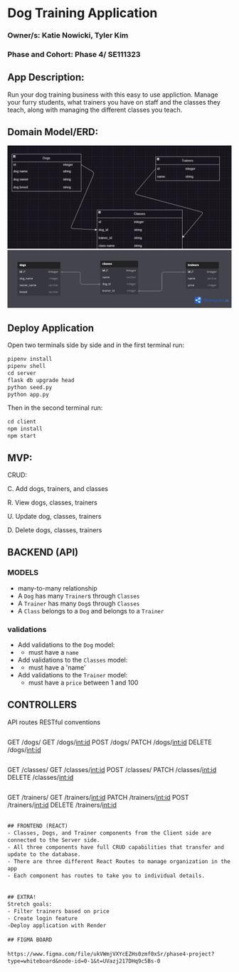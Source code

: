 # Dog Training Application

### Owner/s: Katie Nowicki, Tyler Kim

### Phase and Cohort:  Phase 4/ SE111323


## App Description:
Run your dog training business with this easy to use appliction. Manage your furry students, what trainers you have on staff and the classes they teach, along with managing the different classes you teach.

## Domain Model/ERD: 
<!-- ![domainmodel](https://i.imgur.com/f5isEXU.png) -->
![domainmodel](image-1.png)
![ERD](image.png)

## Deploy Application


Open two terminals side by side and in the first terminal run:
```
pipenv install 
pipenv shell
cd server
flask db upgrade head 
python seed.py 
python app.py
```
Then in the second terminal run:
```
cd client 
npm install 
npm start 

```

## MVP:
CRUD:

C. Add dogs, trainers, and classes

R. View dogs, classes, trainers

U. Update dog, classes, trainers

D. Delete dogs, classes, trainers


## BACKEND (API)
### MODELS
* many-to-many relationship
* A `Dog` has many `Trainer`s through `Classes`
* A `Trainer` has many `Dog`s through `Classes`
* A `Class` belongs to a `Dog` and belongs to a `Trainer`


### validations 
* Add validations to the `Dog` model:
* - must have a `name`
* Add validations to the `Classes` model:
* - must have a 'name' 
* Add validations to the `Trainer` model:
  - must have a `price` between 1 and 100



## CONTROLLERS
​​API routes 
RESTful conventions 

```
```
GET /dogs/
GET /dogs/<int:id>
POST /dogs/
PATCH /dogs/<int:id>
DELETE /dogs/<int:id>
```
```
GET /classes/
GET /classes/<int:id>
POST /classes/
PATCH /classes/<int:id>
DELETE /classes/<int:id>

```
```
GET /trainers/
GET /trainers/<int:id>
PATCH /trainers/<int:id>
POST /trainers/<int:id>
DELETE /trainers/<int:id>
```

## FRONTEND (REACT)
- Classes, Dogs, and Trainer components from the Client side are connected to the Server side. 
- All three components have full CRUD capabilities that transfer and update to the database. 
- There are three different React Routes to manage organization in the app 
- Each component has routes to take you to individual details.


## EXTRA!
Stretch goals:
- Filter trainers based on price
- Create login feature
-Deploy application with Render 

## FIGMA BOARD

https://www.figma.com/file/ukVWmjVXYcEZHs0zmf0xSr/phase4-project?type=whiteboard&node-id=0-1&t=UVazj217DHq9c5Bs-0

